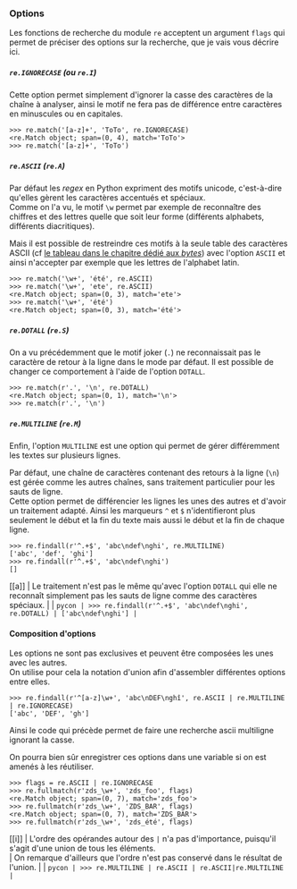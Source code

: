 ### Options

Les fonctions de recherche du module `re` acceptent un argument `flags` qui permet de préciser des options sur la recherche, que je vais vous décrire ici.

##### `re.IGNORECASE` (ou `re.I`)

Cette option permet simplement d'ignorer la casse des caractères de la chaîne à analyser, ainsi le motif ne fera pas de différence entre caractères en minuscules ou en capitales.

```pycon
>>> re.match('[a-z]+', 'ToTo', re.IGNORECASE)
<re.Match object; span=(0, 4), match='ToTo'>
>>> re.match('[a-z]+', 'ToTo')
```

##### `re.ASCII` (`re.A`)

Par défaut les _regex_ en Python expriment des motifs unicode, c'est-à-dire qu'elles gèrent les caractères accentués et spéciaux.  
Comme on l'a vu, le motif `\w` permet par exemple de reconnaître des chiffres et des lettres quelle que soit leur forme (différents alphabets, différents diacritiques).

Mais il est possible de restreindre ces motifs à la seule table des caractères ASCII (cf [le tableau dans le chapitre dédié aux _bytes_](https://zestedesavoir.com/tutoriels/2514/un-zeste-de-python/6-entrees-sorties/7-formatage/#5-5-bytes)) avec l'option `ASCII` et ainsi n'accepter par exemple que les lettres de l'alphabet latin.

```pycon
>>> re.match('\w+', 'été', re.ASCII)
>>> re.match('\w+', 'ete', re.ASCII)
<re.Match object; span=(0, 3), match='ete'>
>>> re.match('\w+', 'été')
<re.Match object; span=(0, 3), match='été'>
```

##### `re.DOTALL` (`re.S`)

On a vu précédemment que le motif joker (`.`) ne reconnaissait pas le caractère de retour à la ligne dans le mode par défaut.
Il est possible de changer ce comportement à l'aide de l'option `DOTALL`.

```pycon
>>> re.match(r'.', '\n', re.DOTALL)
<re.Match object; span=(0, 1), match='\n'>
>>> re.match(r'.', '\n')
```

##### `re.MULTILINE` (`re.M`)

Enfin, l'option `MULTILINE` est une option qui permet de gérer différemment les textes sur plusieurs lignes.

Par défaut, une chaîne de caractères contenant des retours à la ligne (`\n`) est gérée comme les autres chaînes, sans traitement particulier pour les sauts de ligne.  
Cette option permet de différencier les lignes les unes des autres et d'avoir un traitement adapté.
Ainsi les marqueurs `^` et `$` n'identifieront plus seulement le début et la fin du texte mais aussi le début et la fin de chaque ligne.

```pycon
>>> re.findall(r'^.+$', 'abc\ndef\nghi', re.MULTILINE)
['abc', 'def', 'ghi']
>>> re.findall(r'^.+$', 'abc\ndef\nghi')
[]
```

[[a]]
| Le traitement n'est pas le même qu'avec l'option `DOTALL` qui elle ne reconnaît simplement pas les sauts de ligne comme des caractères spéciaux.
|
| ```pycon
| >>> re.findall(r'^.+$', 'abc\ndef\nghi', re.DOTALL)
| ['abc\ndef\nghi']
| ```

#### Composition d'options

Les options ne sont pas exclusives et peuvent être composées les unes avec les autres.  
On utilise pour cela la notation d'union afin d'assembler différentes options entre elles.

```pycon
>>> re.findall(r'^[a-z]\w+', 'abc\nDEF\nghî', re.ASCII | re.MULTILINE | re.IGNORECASE)
['abc', 'DEF', 'gh']
```

Ainsi le code qui précède permet de faire une recherche ascii multiligne ignorant la casse.

On pourra bien sûr enregistrer ces options dans une variable si on est amenés à les réutiliser.

```pycon
>>> flags = re.ASCII | re.IGNORECASE
>>> re.fullmatch(r'zds_\w+', 'zds_foo', flags)
<re.Match object; span=(0, 7), match='zds_foo'>
>>> re.fullmatch(r'zds_\w+', 'ZDS_BAR', flags)
<re.Match object; span=(0, 7), match='ZDS_BAR'>
>>> re.fullmatch(r'zds_\w+', 'zds_été', flags)
```

[[i]]
| L'ordre des opérandes autour des `|` n'a pas d'importance, puisqu'il s'agit d'une union de tous les éléments.  
| On remarque d'ailleurs que l'ordre n'est pas conservé dans le résultat de l'union.
|
| ```pycon
| >>> re.MULTILINE | re.ASCII
| re.ASCII|re.MULTILINE
| ```
